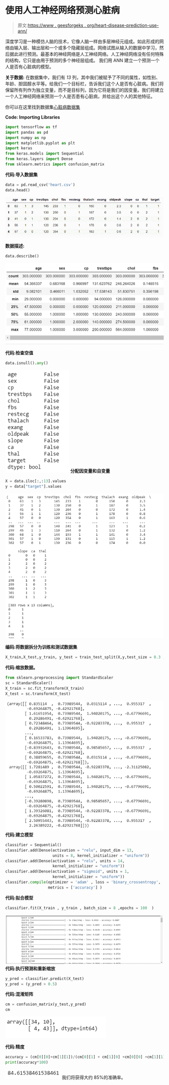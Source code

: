 # 使用人工神经网络预测心脏病

> 原文:[https://www . geesforgeks . org/heart-disease-prediction-use-ann/](https://www.geeksforgeeks.org/heart-disease-prediction-using-ann/)

深度学习是一种模仿人脑的技术，它像人脑一样由多层神经元组成。如此形成的网络由输入层、输出层和一个或多个隐藏层组成。网络试图从输入的数据中学习，然后据此进行预测。最基本的神经网络是人工神经网络。人工神经网络没有任何特殊的结构，它只是由用于预测的多个神经层组成。
我们用 ANN 建立一个预测一个人是否有心脏病的模型。

**关于数据:**
在数据集中，我们有 *13* 列，其中我们被赋予了不同的属性，如性别、年龄、胆固醇水平等。给我们一个目标栏，告诉我们这个人是否有心脏病。我们将保留所有列作为独立变量，而不是目标列，因为它将是我们的因变量。我们将建立一个人工神经网络来预测一个人是否患有心脏病，并给出这个人的其他特征。

你可以在这里找到数据集[心脏病数据集](https://archive.ics.uci.edu/ml/datasets/Heart+Disease)

**Code: Importing Libraries**

```py
import tensorflow as tf
import pandas as pd
import numpy as np
import matplotlib.pyplot as plt
import keras
from keras.models import Sequential
from keras.layers import Dense
from sklearn.metrics import confusion_matrix
```

**代码:导入数据集**

```py
data = pd.read_csv('heart.csv')
data.head()
```

![](img/4c848ee6ef0092ccc210c5fe9bbc6a28.png)

**数据描述:**

```py
data.describe()
```

![](img/c05daab5ae0d771dca35b09bd1c0f380.png)

**代码:检查空值**

```py
data.isnull().any()
```

![](img/c5f860256d7e7a5683f41d2146306237.png)
**分配因变量和自变量**

```py
X = data.iloc[:,:13].values
y = data["target"].values
```

![](img/49c9b544a6583934d196a43e0529ff64.png)

**编码:将数据拆分为训练和测试数据集**

```py
X_train,X_test,y_train, y_test = train_test_split(X,y,test_size = 0.3 , random_state = 0 )
```

**代码:缩放数据。**

```py
from sklearn.preprocessing import StandardScaler
sc = StandardScaler()
X_train = sc.fit_transform(X_train)
X_test = sc.transform(X_test)
```

![](img/9e9dd705584ec32ba7e01f45ce6d9312.png)
**代码:建立模型**

```py
classifier = Sequential()
classifier.add(Dense(activation = "relu", input_dim = 13, 
                     units = 8, kernel_initializer = "uniform"))
classifier.add(Dense(activation = "relu", units = 14, 
                     kernel_initializer = "uniform"))
classifier.add(Dense(activation = "sigmoid", units = 1, 
                     kernel_initializer = "uniform"))
classifier.compile(optimizer = 'adam' , loss = 'binary_crossentropy', 
                   metrics = ['accuracy'] )
```

**代码:拟合模型**

```py
classifier.fit(X_train , y_train , batch_size = 8 ,epochs = 100  )
```

![](img/3145737f7b3f82f721f0b95f0be89f31.png)
**代码:执行预测和重新缩放**

```py
y_pred = classifier.predict(X_test)
y_pred = (y_pred > 0.5)
```

**代码:混淆矩阵**

```py
cm = confusion_matrix(y_test,y_pred)
cm
```

![](img/604ff181a99acd455fd548a9959dbbbe.png)

**代码:精度**

```py
accuracy = (cm[0][0]+cm[1][1])/(cm[0][1] + cm[1][0] +cm[0][0] +cm[1][1])
print(accuracy*100)
```

![](img/6ae59a3ae4f788a56e3dcac3762a7260.png)
我们将获得大约 85%的准确率。